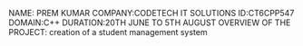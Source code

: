 NAME: PREM KUMAR 
COMPANY:CODETECH  IT SOLUTIONS
ID:CT6CPP547
DOMAIN:C++
DURATION:20TH JUNE TO 5TH AUGUST
OVERVIEW OF THE PROJECT: creation of a student management system
